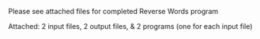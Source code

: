 



Please see attached files for completed Reverse Words program

Attached: 2 input files, 2 output files, & 2 programs (one for each input file)
